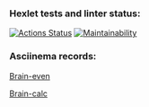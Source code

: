 ### Hexlet tests and linter status:

[![Actions Status](https://github.com/AmiAmichka/frontend-project-44/actions/workflows/hexlet-check.yml/badge.svg)](https://github.com/AmiAmichka/frontend-project-44/actions)
[![Maintainability](https://api.codeclimate.com/v1/badges/ee1f7db9183c1ec8013f/maintainability)](https://codeclimate.com/github/AmiAmichka/frontend-project-44/maintainability)

### Asciinema records:

[Brain-even](https://asciinema.org/a/BGjDXJRPxYfg9OAgZGl7ZDOXX)

[Brain-calc](https://asciinema.org/a/qexgh2OSt5KGaL1gKUmfpIpyd)
